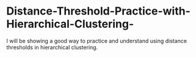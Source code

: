 # Distance-Threshold-Practice-with-Hierarchical-Clustering-
I will be showing a good way to practice and understand using distance thresholds in hierarchical clustering.
